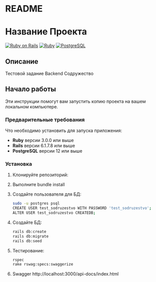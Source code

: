 # README

# Название Проекта

[![Ruby on Rails](https://img.shields.io/badge/Ruby_on_Rails-6.1.7.8-red)](https://rubyonrails.org/)
[![Ruby](https://img.shields.io/badge/Ruby-3.0.0-red)](https://www.ruby-lang.org/)
[![PostgreSQL](https://img.shields.io/badge/PostgreSQL-%3E%3D%2012-blue)](https://www.postgresql.org/)

## Описание

Тестовой задание Backend Содружество

## Начало работы

Эти инструкции помогут вам запустить копию проекта на вашем локальном компьютере.

### Предварительные требования

Что необходимо установить для запуска приложения:

- **Ruby** версии 3.0.0 или выше
- **Rails** версии 6.1.7.8 или выше
- **PostgreSQL** версии 12 или выше

### Установка

1. Клонируйте репозиторий:
2. Выполните bundle install
3. Создайте пользователя для БД:

   ```bash
   sudo -u postgres psql
   CREATE USER test_sodruzestvo WITH PASSWORD 'test_sodruzestvo';
   ALTER USER test_sodruzestvo CREATEDB;
4. Создайте БД:

   ```bash
   rails db:create
   rails db:migrate
   rails db:seed
5. Тестирование:

   ```bash
   rspec
   rake rswag:specs:swaggerize
6. Swagger http://localhost:3000/api-docs/index.html
